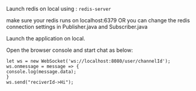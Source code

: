Launch redis on local using : 
```redis-server```

make sure your redis runs on localhost:6379 OR you can change the redis connection settings in Publisher.java and Subscriber.java

Launch the application on local.

Open the browser console and start chat as below: 
```
let ws = new WebSocket('ws://localhost:8080/user/channelId');
ws.onmessage = message => {
console.log(message.data);
}
ws.send("reciverId->Hi");
```


